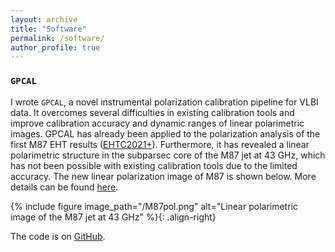 ```yaml
---
layout: archive
title: "Software"
permalink: /software/
author_profile: true
---
```


### `GPCAL`

I wrote `GPCAL`, a novel instrumental polarization calibration pipeline for VLBI data. It overcomes several difficulties in existing calibration tools and improve calibration accuracy and dynamic ranges of linear polarimetric images. GPCAL has already been applied to the polarization analysis of the first M87 EHT results ([EHTC2021+](https://ui.adsabs.harvard.edu/abs/2021ApJ...910L..12E/abstract)). Furthermore, it has revealed a linear polarimetric structure in the subparsec core of the M87 jet at 43 GHz, which has not been possible with existing calibration tools due to the limited accuracy. The new linear polarization image of M87 is shown below. More details can be found [here](https://ui.adsabs.harvard.edu/abs/2021arXiv210713243P/abstract).

{% include figure image_path="/M87pol.png" alt="Linear polarimetric image of the M87 jet at 43 GHz" %}{: .align-right}

The code is on [GitHub](https://github.com/jhparkastro/gpcal).

